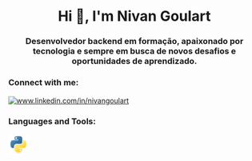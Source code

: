<h1 align="center">Hi 👋, I'm Nivan Goulart</h1>
<h3 align="center">Desenvolvedor backend em formação, apaixonado por tecnologia e sempre em busca de novos desafios e oportunidades de aprendizado.</h3>

<h3 align="left">Connect with me:</h3>
<p align="left">
<a href="https://linkedin.com/in/www.linkedin.com/in/nivangoulart" target="blank"><img align="center" src="https://raw.githubusercontent.com/rahuldkjain/github-profile-readme-generator/master/src/images/icons/Social/linked-in-alt.svg" alt="www.linkedin.com/in/nivangoulart" height="30" width="40" /></a>
</p>

<h3 align="left">Languages and Tools:</h3>
<p align="left"> <a href="https://www.python.org" target="_blank" rel="noreferrer"> <img src="https://raw.githubusercontent.com/devicons/devicon/master/icons/python/python-original.svg" alt="python" width="40" height="40"/> </a> </p>
